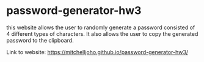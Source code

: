 # password-generator-hw3

this website allows the user to randomly generate a password consisted of 4 different types of characters. It also allows the user to copy the generated password to the clipboard.

Link to website: https://mitchelljoho.github.io/password-generator-hw3/

